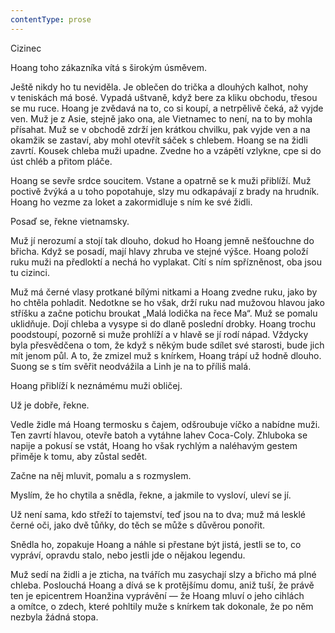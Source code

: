 ```yaml
---
contentType: prose
---
```


<section>

Cizinec

Hoang toho zákazníka vítá s širokým úsměvem.

Ještě nikdy ho tu neviděla. Je oblečen do trička a dlouhých kalhot, nohy v teniskách má bosé. Vypadá uštvaně, když bere za kliku obchodu, třesou se mu ruce. Hoang je zvědavá na to, co si koupí, a netrpělivě čeká, až vyjde ven. Muž je z Asie, stejně jako ona, ale Vietnamec to není, na to by mohla přísahat. Muž se v obchodě zdrží jen krátkou chvilku, pak vyjde ven a na okamžik se zastaví, aby mohl otevřít sáček s chlebem. Hoang se na židli zavrtí. Kousek chleba muži upadne. Zvedne ho a vzápětí vzlykne, cpe si do úst chléb a přitom pláče.

Hoang se sevře srdce soucitem. Vstane a opatrně se k muži přiblíží. Muž poctivě žvýká a u toho popotahuje, slzy mu odkapávají z brady na hrudník. Hoang ho vezme za loket a zakormidluje s ním ke své židli.

Posaď se, řekne vietnamsky.

Muž jí nerozumí a stojí tak dlouho, dokud ho Hoang jemně nešťouchne do břicha. Když se posadí, mají hlavy zhruba ve stejné výšce. Hoang položí ruku muži na předloktí a nechá ho vyplakat. Cítí s ním spřízněnost, oba jsou tu cizinci.

Muž má černé vlasy protkané bílými nitkami a Hoang zvedne ruku, jako by ho chtěla pohladit. Nedotkne se ho však, drží ruku nad mužovou hlavou jako stříšku a začne potichu broukat „Malá lodička na řece Ma“. Muž se pomalu uklidňuje. Dojí chleba a vysype si do dlaně poslední drobky. Hoang trochu poodstoupí, pozorně si muže prohlíží a v hlavě se jí rodí nápad. Vždycky byla přesvědčena o tom, že když s někým bude sdílet své starosti, bude jich mít jenom půl. A to, že zmizel muž s knírkem, Hoang trápí už hodně dlouho. Suong se s tím svěřit neodvážila a Linh je na to příliš malá.

Hoang přiblíží k neznámému muži obličej.

Už je dobře, řekne.

Vedle židle má Hoang termosku s čajem, odšroubuje víčko a nabídne muži. Ten zavrtí hlavou, otevře batoh a vytáhne lahev Coca-Coly. Zhluboka se napije a pokusí se vstát, Hoang ho však rychlým a naléhavým gestem přiměje k tomu, aby zůstal sedět.

Začne na něj mluvit, pomalu a s rozmyslem.

Myslím, že ho chytila a snědla, řekne, a jakmile to vysloví, uleví se jí.

Už není sama, kdo střeží to tajemství, teď jsou na to dva; muž má lesklé černé oči, jako dvě tůňky, do těch se může s důvěrou ponořit.

Snědla ho, zopakuje Hoang a náhle si přestane být jistá, jestli se to, co vypráví, opravdu stalo, nebo jestli jde o nějakou legendu.

Muž sedí na židli a je zticha, na tvářích mu zasychají slzy a břicho má plné chleba. Poslouchá Hoang a dívá se k protějšímu domu, aniž tuší, že právě ten je epicentrem Hoanžina vyprávění — že Hoang mluví o jeho cihlách a omítce, o zdech, které pohltily muže s knírkem tak dokonale, že po něm nezbyla žádná stopa.

</section>
